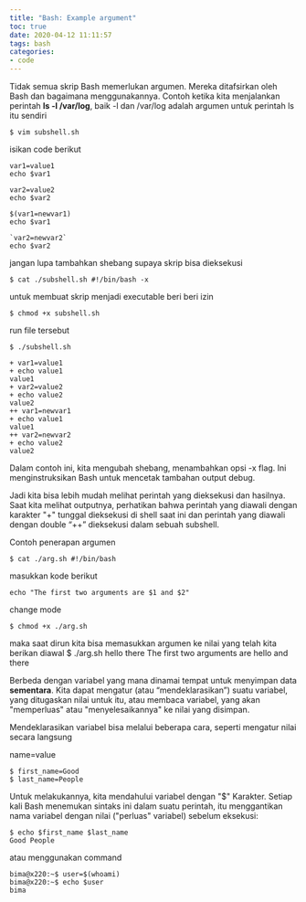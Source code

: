 ```yaml
---
title: "Bash: Example argument"
toc: true
date: 2020-04-12 11:11:57
tags: bash
categories: 
- code
---
```


Tidak semua skrip Bash memerlukan argumen. Mereka ditafsirkan oleh Bash dan bagaimana menggunakannya. Contoh ketika kita menjalankan perintah **ls -l /var/log**, baik -l dan /var/log adalah argumen untuk perintah ls itu sendiri


    $ vim subshell.sh

isikan code berikut

    var1=value1 
    echo $var1

    var2=value2 
    echo $var2

    $(var1=newvar1) 
    echo $var1

    `var2=newvar2` 
    echo $var2

jangan lupa tambahkan shebang supaya skrip bisa dieksekusi

    $ cat ./subshell.sh #!/bin/bash -x

untuk membuat skrip menjadi executable beri beri izin

    $ chmod +x subshell.sh

run file tersebut

    $ ./subshell.sh

    + var1=value1
    + echo value1
    value1
    + var2=value2
    + echo value2
    value2
    ++ var1=newvar1
    + echo value1
    value1
    ++ var2=newvar2
    + echo value2
    value2


Dalam contoh ini, kita mengubah shebang, menambahkan opsi -x flag. Ini menginstruksikan Bash untuk mencetak tambahan output debug. 

Jadi kita bisa lebih mudah melihat perintah yang dieksekusi dan hasilnya. Saat kita melihat outputnya, perhatikan bahwa perintah yang diawali dengan karakter "+" tunggal dieksekusi di shell saat ini dan perintah yang diawali dengan double “++” dieksekusi dalam sebuah subshell.

Contoh penerapan argumen

    $ cat ./arg.sh #!/bin/bash

masukkan kode berikut

    echo "The first two arguments are $1 and $2"

change mode

    $ chmod +x ./arg.sh

maka saat dirun kita bisa memasukkan argumen ke nilai yang telah kita berikan diawal
    $ ./arg.sh hello there
    The first two arguments are hello and there


Berbeda dengan variabel yang mana dinamai tempat untuk menyimpan data **sementara**. Kita dapat mengatur (atau “mendeklarasikan”) suatu variabel, yang ditugaskan
nilai untuk itu, atau membaca variabel, yang akan "memperluas" atau "menyelesaikannya" ke nilai yang disimpan.

Mendeklarasikan variabel bisa melalui beberapa cara, seperti mengatur nilai secara langsung

name=value

    $ first_name=Good
    $ last_name=People

Untuk melakukannya, kita mendahului variabel dengan
"$" Karakter. Setiap kali Bash menemukan sintaks ini dalam suatu perintah, itu menggantikan nama variabel dengan nilai ("perluas" variabel) sebelum eksekusi:


    $ echo $first_name $last_name
    Good People

atau menggunakan command

    bima@x220:~$ user=$(whoami)
    bima@x220:~$ echo $user
    bima